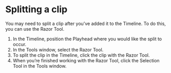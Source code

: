 # Splitting a clip

You may need to split a clip after you’ve added it to the Timeline. To do this, you can use the Razor Tool.

1. In the Timeline, position the Playhead where you would like the split to occur.
2. In the Tools window, select the Razor Tool.
3. To split the clip in the Timeline, click the clip with the Razor Tool.
4. When you’re finished working with the Razor Tool, click the Selection Tool in the Tools window.

